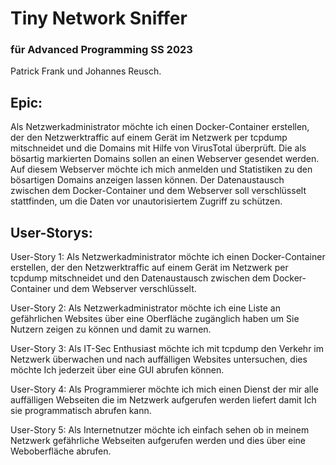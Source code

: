 
# Tiny Network Sniffer


### für Advanced Programming SS 2023

Patrick Frank und Johannes Reusch.



## Epic:

Als Netzwerkadministrator möchte ich einen Docker-Container erstellen, der den Netzwerktraffic auf einem Gerät im Netzwerk per tcpdump mitschneidet und die Domains mit Hilfe von VirusTotal überprüft. Die als bösartig markierten Domains sollen an einen Webserver gesendet werden. Auf diesem Webserver möchte ich mich anmelden und Statistiken zu den bösartigen Domains anzeigen lassen können. Der Datenaustausch zwischen dem Docker-Container und dem Webserver soll verschlüsselt stattfinden, um die Daten vor unautorisiertem Zugriff zu schützen.

## User-Storys:

User-Story 1: Als Netzwerkadministrator möchte ich einen Docker-Container erstellen, der den Netzwerktraffic auf einem Gerät im Netzwerk per tcpdump mitschneidet und den Datenaustausch zwischen dem Docker-Container und dem Webserver verschlüsselt.

User-Story 2: Als Netzwerkadministrator möchte ich eine Liste an gefährlichen Websites über eine Oberfläche zugänglich haben um Sie Nutzern zeigen zu können und damit zu warnen.

User-Story 3: Als IT-Sec Enthusiast möchte ich mit tcpdump den Verkehr im Netzwerk überwachen und nach auffälligen Websites untersuchen, dies möchte Ich jederzeit über eine GUI abrufen können.

User-Story 4: Als Programmierer möchte ich mich einen Dienst der mir alle auffälligen Webseiten die im Netzwerk aufgerufen werden liefert damit Ich sie programmatisch abrufen kann.

User-Story 5: Als Internetnutzer möchte ich einfach sehen ob in meinem Netzwerk gefährliche Webseiten aufgerufen werden und dies über eine Weboberfläche abrufen.




